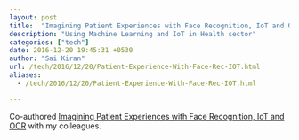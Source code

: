```yaml
---
layout: post
title:  "Imagining Patient Experiences with Face Recognition, IoT and OCR"
description: "Using Machine Learning and IoT in Health sector"
categories: ["tech"]
date: 2016-12-20 19:45:31 +0530
author: "Sai Kiran"
url: /tech/2016/12/20/Patient-Experience-With-Face-Rec-IOT.html
aliases:
  - /tech/2016/12/20/Patient-Experience-With-Face-Rec-IOT.html

---
```


Co-authored [Imagining Patient Experiences with Face Recognition, IoT and OCR][link]  with my colleagues.

[link]: https://www.thoughtworks.com/insights/blog/imagining-better-patient-experience-face-recognition-iot-and-ocr
